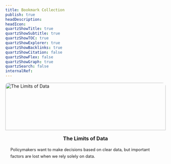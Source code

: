 ```yaml
---
title: Bookmark Collection
publish: true
headDescription:
headIcon:
quartzShowTitle: true
quartzShowSubtitle: true
quartzShowTOC: true
quartzShowExplorer: true
quartzShowBacklinks: true
quartzShowCitation: false
quartzShowFlex: false
quartzShowGraph: true
quartzSearch: false
internalRef:
---
```


<style>

    .gallery3 {
    display: flex; /* or grid, depending on your layout */
    flex-wrap: wrap; /* Ensures items wrap if necessary */
    gap: 1rem; /* Adjust spacing between items */
}

.gallery3 a {
    display: block; /* Ensures the link behaves like a block element */
    text-decoration: none;
    color: inherit;
    flex: 1; /* Ensures the link takes up the same space as a gallery item */
    min-width: 200px; /* Adjust as needed */
    box-sizing: border-box;
}
    .gallery3-item {
        box-sizing: border-box;
        width: 100%;
        height: 350px;
        max-height: 350px !important;
        padding: 0rem;
        background-color: var(--lightgray);
        border: 1px solid var(--dark);
        border-radius: 10px;
        overflow: hidden;
    }
    .gallery3-item:hover {
            background-color: var(--dark);
        > h2 {
            color: var(--lightgray);
        }
        > p {
            color: var(--lightgray);
        }
        > .gallery3-img-container img {
            transform: scale(1.1);
            transition: transform 0.3s ease-in-out;
        }
    }

    .gallery3-img-container {
        height: 150px;
        overflow: hidden;
        > img {
            width: 100%;
            object-fit: cover;
            transition: transform 0.3s ease-in-out;
        }
    }

    .gallery3 {
        &img {
            margin: 0rem !important;
            padding: 0rem !important;
        }
        & h2 {
            margin: 1rem;
            font-size: 1rem;
            justify-content: center;
            text-align: center;
            > a {
                display: none;
            }
        }
        & p {
            margin: 0rem 1rem 1rem 1rem;
            font-size: 0.8rem;
            line-height: 1.3rem;
            overflow-y: scroll;
        }
    }
</style>

<div class="gallery3">
    <a href="https://issues.org/limits-of-data-nguyen/" target="_blank" style="display: block; text-decoration: none; color: inherit;">
        <div class="gallery3-item">
            <div class="gallery3-img-container"> 
                <img src="https://issues.org/wp-content/uploads/2023/12/Datafinal3.jpeg" alt="The Limits of Data">
            </div>
            <h2>The Limits of Data</h2>
            <p>Policymakers want to make decisions based on clear data, but important factors are lost when we rely solely on data.</p>
        </div>
    </a>
</div>
